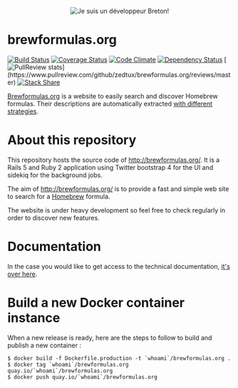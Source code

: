 <p align="center">
  <img src="https://raw.github.com/zedtux/gpair/master/media/developpeur_breton_logo.png" alt="Je suis un développeur Breton!"/>
</p>

# brewformulas.org

[![Build Status](https://travis-ci.org/zedtux/brewformulas.org.png?branch=master)](https://travis-ci.org/zedtux/brewformulas.org) [![Coverage Status](https://coveralls.io/repos/zedtux/brewformulas.org/badge.png)](https://coveralls.io/r/zedtux/brewformulas.org) [![Code Climate](https://codeclimate.com/github/zedtux/brewformulas.org.png)](https://codeclimate.com/github/zedtux/brewformulas.org) [![Dependency Status](https://gemnasium.com/zedtux/brewformulas.org.png)](https://gemnasium.com/zedtux/brewformulas.org) [![PullReview stats](https://www.pullreview.com/github/zedtux/brewformulas.org/badges/master.svg?)](https://www.pullreview.com/github/zedtux/brewformulas.org/reviews/master) [![Stack Share](http://img.shields.io/badge/tech-stack-0690fa.svg?style=flat)](http://stackshare.io/zedtux/brewformulas-org)

[Brewformulas.org](http://brewformulas.org) is a website to easily search and discover Homebrew formulas. Their descriptions are automatically extracted [with different strategies](https://github.com/zedtux/brewformulas.org/wiki/Fix-or-add-description-fetching-strategy).

# About this repository

This repository hosts the source code of http://brewformulas.org/.
It is a Rails 5 and Ruby 2 application using Twitter bootstrap 4 for the UI and sidekiq for the background jobs.

The aim of http://brewformulas.org/ is to provide a fast and simple web site to search for a [Homebrew](https://github.com/Homebrew/homebrew) formula.

The website is under heavy development so feel free to check regularly in order to discover new features.

# Documentation

In the case you would like to get access to the technical documentation,
[it's over here](http://rdoc.info/github/zedtux/brewformulas.org/master/frames).

# Build a new Docker container instance

When a new release is ready, here are the steps to follow to build and publish
a new container :

```
$ docker build -f Dockerfile.production -t `whoami`/brewformulas.org .
$ docker tag `whoami`/brewformulas.org quay.io/`whoami`/brewformulas.org
$ docker push quay.io/`whoami`/brewformulas.org
```
